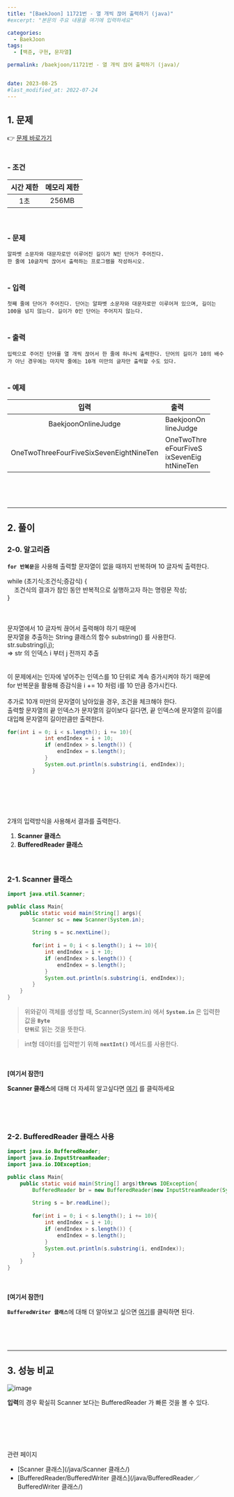 ```yaml
---
title: "[BaekJoon] 11721번 - 열 개씩 끊어 출력하기 (java)"
#excerpt: "본문의 주요 내용을 여기에 입력하세요"

categories:
  - BaekJoon
tags:
  - [백준, 구현, 문자열]

permalink: /baekjoon/11721번 - 열 개씩 끊어 출력하기 (java)/


date: 2023-08-25
#last_modified_at: 2022-07-24
---
```


## 1. 문제
👉 [문제 바로가기](https://www.acmicpc.net/problem/11721)<br><br>
###  - 조건
  
| 시간 제한 | 메모리 제한 |
|:--------:|:--------:|
|1초|256MB|

<br>

### - 문제
```알파벳 소문자와 대문자로만 이루어진 길이가 N인 단어가 주어진다.```<br>
```한 줄에 10글자씩 끊어서 출력하는 프로그램을 작성하시오.```
<br><br>

### - 입력
```첫째 줄에 단어가 주어진다. 단어는 알파벳 소문자와 대문자로만 이루어져 있으며, 길이는 100을 넘지 않는다. 길이가 0인 단어는 주어지지 않는다.```
<br><br>

### - 출력
```입력으로 주어진 단어를 열 개씩 끊어서 한 줄에 하나씩 출력한다. 단어의 길이가 10의 배수가 아닌 경우에는 마지막 줄에는 10개 미만의 글자만 출력할 수도 있다.```
<br><br>

### - 예제
  
| &nbsp;&nbsp;입력&nbsp;&nbsp; | &nbsp;&nbsp; 출력&nbsp;&nbsp; |
|:--------:|:--------|
|BaekjoonOnlineJudge|BaekjoonOn<br>lineJudge|
|OneTwoThreeFourFiveSixSevenEightNineTen|OneTwoThre<br>eFourFiveS<br>ixSevenEig<br>htNineTen|

<br><br><br>

---
## 2. 풀이
### 2-0. 알고리즘
<code><b>for 반복문</b></code>을 사용해 출력할 문자열이 없을 때까지 반복하며 10 글자씩 출력한다.

<div class="border">
while (초기식;조건식;증감식) {<br>
 &nbsp;&nbsp;&nbsp;&nbsp;조건식의 결과가 참인 동안 반복적으로 실행하고자 하는 명령문 작성;<br>
}
</div>
<br><br><br>
문자열에서 10 글자씩 끊어서 출력해야 하기 때문에<br>
문자열을 추출하는 String 클래스의 함수 <span class="color">substring()</span> 를 사용한다.<br>
<div class="border">
str.substring(i,j);
</div>
=> str 의 인덱스 i 부터 j 전까지 추출<br><br><br>
이 문제에서는 인자에 넣어주는 인덱스를 10 단위로 계속 증가시켜야 하기 때문에<br>
for 반복문을 활용해 증감식을 i += 10 처럼 i를 10 만큼 증가시킨다.<br><br>
추가로 10개 미만의 문자열이 남아있을 경우, 조건을 체크해야 한다.<br>
출력할 문자열의 끝 인덱스가 문자열의 길이보다 길다면, 끝 인덱스에 문자열의 길이를 대입해 문자열의 길이만큼만 출력한다.

```java
for(int i = 0; i < s.length(); i += 10){
            int endIndex = i + 10;
            if (endIndex > s.length()) {
                endIndex = s.length();
            }
            System.out.println(s.substring(i, endIndex));
        }
```

<br><br><br><br>

2개의 입력방식을 사용해서 결과를 출력한다.
1. <b>Scanner 클래스</b>
2. <b>BufferedReader 클래스</b>
<br><br><br>


### 2-1. Scanner 클래스
```java
import java.util.Scanner;

public class Main{
    public static void main(String[] args){
        Scanner sc = new Scanner(System.in);
        
        String s = sc.nextLine();
        
        for(int i = 0; i < s.length(); i += 10){
            int endIndex = i + 10;
            if (endIndex > s.length()) {
                endIndex = s.length();
            }
            System.out.println(s.substring(i, endIndex));
        }
    }
}
```
> 위와같이 객체를 생성할 때, Scanner(System.in) 에서 <code><b>System.in</b></code> 은 입력한 값을 <code><b>Byte 단위</b></code>로 읽는 것을 뜻한다.

> int형 데이터를 입력받기 위해 <code><b>nextInt()</b></code> 메서드를 사용한다.

<br><br>
<b>[여기서 잠깐!]</b>
<div class="box"><b>Scanner 클래스</b>에 대해 더 자세히 알고싶다면 <a href="/java/Scanner 클래스/" class="underline"> 여기</a> 를 클릭하세요</div>

<br><br><br>

### 2-2. BufferedReader 클래스 사용
```java
import java.io.BufferedReader;
import java.io.InputStreamReader;
import java.io.IOException;

public class Main{
    public static void main(String[] args)throws IOException{
        BufferedReader br = new BufferedReader(new InputStreamReader(System.in));
        
        String s = br.readLine();
        
        for(int i = 0; i < s.length(); i += 10){
            int endIndex = i + 10;
            if (endIndex > s.length()) {
                endIndex = s.length();
            }
            System.out.println(s.substring(i, endIndex));
        }
    }
}
```

<br><br>
<b>[여기서 잠깐!]</b>
<div class="box"><code><b>BufferedWriter 클래스</b></code>에 대해 더 알아보고 싶으면 <a href="/java/BufferedReader／BufferedWriter 클래스/" class="underline"> 여기</a>를 클릭하면 된다.</div>

<br><br><br>

---
## 3. 성능 비교
![image](https://github.com/cjoungi/cjoungi.github.io/assets/113075984/ef817c8c-20f4-43c2-9fbc-9bec15e4719f)

<b>입력</b>의 경우 확실히 Scanner 보다는 <span class="color">BufferedReader</span> 가 빠른 것을 볼 수 있다.<br><br>

<br><br><br><br>
<span class="color">관련 페이지</span><br>
- [Scanner 클래스](/java/Scanner 클래스/)
- [BufferedReader/BufferedWriter 클래스](/java/BufferedReader／BufferedWriter 클래스/)
<br><br><br>
